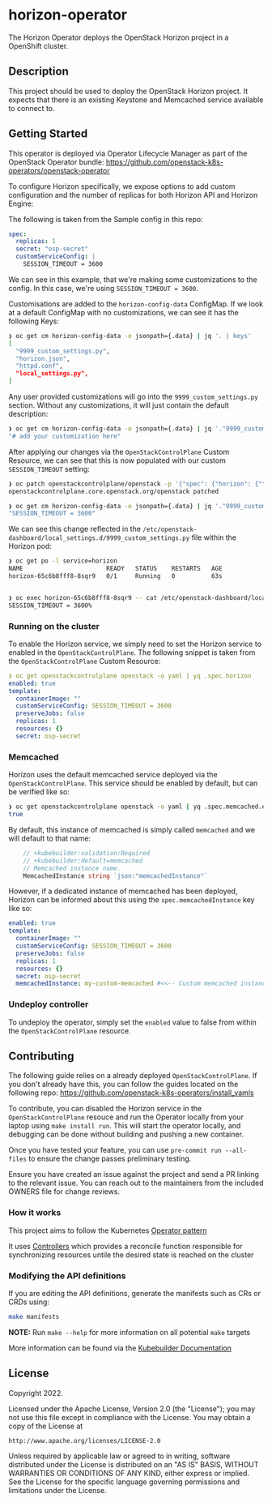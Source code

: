 # horizon-operator

The Horizon Operator deploys the OpenStack Horizon project in a OpenShift cluster.

## Description

This project should be used to deploy the OpenStack Horizon project. It expects that there is an existing Keystone and Memcached service available to connect to.

## Getting Started

This operator is deployed via Operator Lifecycle Manager as part of the OpenStack Operator bundle:
https://github.com/openstack-k8s-operators/openstack-operator

To configure Horizon specifically, we expose options to add custom configuration and the number of replicas for both Horizon API and Horizon Engine:

The following is taken from the Sample config in this repo:

```yaml
spec:
  replicas: 1
  secret: "osp-secret"
  customServiceConfig: |
    SESSION_TIMEOUT = 3600
```

We can see in this example, that we're making some customizations to the config. In this case, we're using `SESSION_TIMEOUT = 3600`.

Customisations are added to the `horizon-config-data` ConfigMap. If we look at a default ConfigMap with no customizations, we can see it has the following Keys:
```sh
❯ oc get cm horizon-config-data -o jsonpath={.data} | jq '. | keys'
[
  "9999_custom_settings.py",
  "horizon.json",
  "httpd.conf",
  "local_settings.py",
]
```
Any user provided customizations will go into the `9999_custom_settings.py` section. Without any customizations, it will just contain the default description:
```sh
❯ oc get cm horizon-config-data -o jsonpath={.data} | jq '."9999_custom_settings.py"'
"# add your customization here"
```

After applying our changes via the `OpenStackControlPlane` Custom Resource, we can see that this is now populated with our custom `SESSION_TIMEOUT` setting:
```sh
❯ oc patch openstackcontrolplane/openstack -p '{"spec": {"horizon": {"template": {"customServiceConfig": "SESSION_TIMEOUT = 3600" }}}}' --type=merge
openstackcontrolplane.core.openstack.org/openstack patched

❯ oc get cm horizon-config-data -o jsonpath={.data} | jq '."9999_custom_settings.py"'
"SESSION_TIMEOUT = 3600"
```


We can see this change reflected in the `/etc/openstack-dashboard/local_settings.d/9999_custom_settings.py` file within the Horizon pod:

```sh
❯ oc get po -l service=horizon
NAME                       READY   STATUS    RESTARTS   AGE
horizon-65c6b8fff8-8sqr9   0/1     Running   0          63s


❯ oc exec horizon-65c6b8fff8-8sqr9 -- cat /etc/openstack-dashboard/local_settings.d/9999_custom_settings.py
SESSION_TIMEOUT = 3600%
```

### Running on the cluster

To enable the Horizon service, we simply need to set the Horizon service to enabled in the `OpenStackControlPlane`.
The following snippet is taken from the `OpenStackControlPlane` Custom Resource:

```yaml
❯ oc get openstackcontrolplane openstack -o yaml | yq .spec.horizon
enabled: true
template:
  containerImage: ""
  customServiceConfig: SESSION_TIMEOUT = 3600
  preserveJobs: false
  replicas: 1
  resources: {}
  secret: osp-secret
```

### Memcached
Horizon uses the default memcached service deployed via the `OpenStackControlPlane`. This service should be enabled by default, but can be verified like so:
```sh
❯ oc get openstackcontrolplane openstack -o yaml | yq .spec.memcached.enabled
true
```

By default, this instance of memcached is simply called `memcached` and we will default to that name:
```go
	// +kubebuilder:validation:Required
	// +kubebuilder:default=memcached
	// Memcached instance name.
	MemcachedInstance string `json:"memcachedInstance"`
```

However, if a dedicated instance of memcached has been deployed, Horizon can be informed about this using the `spec.memcachedInstance` key like so:
```yaml
enabled: true
template:
  containerImage: ""
  customServiceConfig: SESSION_TIMEOUT = 3600
  preserveJobs: false
  replicas: 1
  resources: {}
  secret: osp-secret
  memcachedInstance: my-custom-memcached #<<-- Custom memcached instance supplied here.
```

### Undeploy controller

To undeploy the operator, simply set the `enabled` value to false from within the `OpenStackControlPlane` resource.

## Contributing

The following guide relies on a already deployed `OpenStackControlPlane`. If you don't already have this, you can
follow the guides located on the following repo:
https://github.com/openstack-k8s-operators/install_yamls

To contribute, you can disabled the Horizon service in the `OpenStackControlPlane` resouce and run the Operator locally
from your laptop using `make install run`. This will start the operator locally, and debugging can be done without
building and pushing a new container.

Once you have tested your feature, you can use `pre-commit run --all-files` to ensure the change passes preliminary
testing.

Ensure you have created an issue against the project and send a PR linking to the relevant issue. You can reach out
to the maintainers from the included OWNERS file for change reviews.

### How it works

This project aims to follow the Kubernetes [Operator pattern](https://kubernetes.io/docs/concepts/extend-kubernetes/operator/)

It uses [Controllers](https://kubernetes.io/docs/concepts/architecture/controller/)
which provides a reconcile function responsible for synchronizing resources untile the desired state is reached on the cluster

### Modifying the API definitions

If you are editing the API definitions, generate the manifests such as CRs or CRDs using:

```sh
make manifests
```

**NOTE:** Run `make --help` for more information on all potential `make` targets

More information can be found via the [Kubebuilder Documentation](https://book.kubebuilder.io/introduction.html)

## License

Copyright 2022.

Licensed under the Apache License, Version 2.0 (the "License");
you may not use this file except in compliance with the License.
You may obtain a copy of the License at

    http://www.apache.org/licenses/LICENSE-2.0

Unless required by applicable law or agreed to in writing, software
distributed under the License is distributed on an "AS IS" BASIS,
WITHOUT WARRANTIES OR CONDITIONS OF ANY KIND, either express or implied.
See the License for the specific language governing permissions and
limitations under the License.
